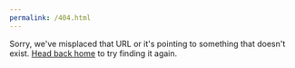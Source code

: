 ```yaml
---
permalink: /404.html
---
```


Sorry, we've misplaced that URL or it's pointing to something that doesn't exist. [Head back home](./) to try finding it again.
